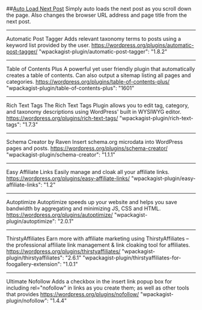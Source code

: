 ##[Auto Load Next Post](https://wordpress.org/plugins/auto-load-next-post/)
Simply auto loads the next post as you scroll down the page. Also changes the browser URL address and page title from the next post.

---

Automatic Post Tagger
Adds relevant taxonomy terms to posts using a keyword list provided by the user.
https://wordpress.org/plugins/automatic-post-tagger/
"wpackagist-plugin/automatic-post-tagger": "1.8.2"

---

Table of Contents Plus
A powerful yet user friendly plugin that automatically creates a table of contents. Can also output a sitemap listing all pages and categories.
https://wordpress.org/plugins/table-of-contents-plus/
"wpackagist-plugin/table-of-contents-plus": "1601"

---

Rich Text Tags
The Rich Text Tags Plugin allows you to edit tag, category, and taxonomy descriptions using WordPress' built in WYSIWYG editor.
https://wordpress.org/plugins/rich-text-tags/
"wpackagist-plugin/rich-text-tags": "1.7.3"

---

Schema Creator by Raven
Insert schema.org microdata into WordPress pages and posts.
https://wordpress.org/plugins/schema-creator/
"wpackagist-plugin/schema-creator": "1.1.1"

---

Easy Affiliate Links
Easily manage and cloak all your affiliate links.
https://wordpress.org/plugins/easy-affiliate-links/
"wpackagist-plugin/easy-affiliate-links": "1.2"

---

Autoptimize
Autoptimize speeds up your website and helps you save bandwidth by aggregating and minimizing JS, CSS and HTML.
https://wordpress.org/plugins/autoptimize/
"wpackagist-plugin/autoptimize": "2.0.1"

---

ThirstyAffiliates
Earn more with affiliate marketing using ThirstyAffiliates – the professional affiliate link management & link cloaking tool for affiliates.
https://wordpress.org/plugins/thirstyaffiliates/
"wpackagist-plugin/thirstyaffiliates": "2.6.1"
"wpackagist-plugin/thirstyaffiliates-for-foogallery-extension": "1.0.1"

---

Ultimate Nofollow
Adds a checkbox in the insert link popup box for including rel="nofollow" in links as you create them; as well as other tools that provides
https://wordpress.org/plugins/nofollow/
"wpackagist-plugin/nofollow": "1.4.4"
